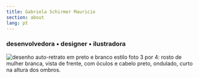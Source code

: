 ```yaml
---
title: Gabriela Schirmer Mauricio
section: about
lang: pt
---
```


<div class="gsm-about">
  <h3>
    desenvolvedora • designer • ilustradora
  </h3>
  <div class="gsm-about__img">
    <img src="{{ "/assets/images/thumb.png" | relative_url }}" alt="desenho auto-retrato em preto e branco estilo foto 3 por 4: rosto de mulher branca, vista de frente, com óculos e cabelo preto, ondulado, curto na altura dos ombros.">
  </div>
  <div class="gsm-about__description">
    <p>
    </p>
  </div>
</div>